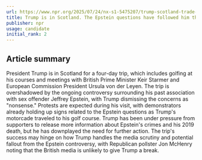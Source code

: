 ```yaml
---
url: https://www.npr.org/2025/07/24/nx-s1-5475207/trump-scotland-trade-epstein
title: Trump is in Scotland. The Epstein questions have followed him there
publisher: npr
usage: candidate
initial_rank: 2
---
```

## Article summary
President Trump is in Scotland for a four-day trip, which includes golfing at his courses and meetings with British Prime Minister Keir Starmer and European Commission President Ursula von der Leyen. The trip is overshadowed by the ongoing controversy surrounding his past association with sex offender Jeffrey Epstein, with Trump dismissing the concerns as "nonsense." Protests are expected during his visit, with demonstrators already holding up signs related to the Epstein questions as Trump's motorcade traveled to his golf course. Trump has been under pressure from supporters to release more information about Epstein's crimes and his 2019 death, but he has downplayed the need for further action. The trip's success may hinge on how Trump handles the media scrutiny and potential fallout from the Epstein controversy, with Republican pollster Jon McHenry noting that the British media is unlikely to give Trump a break.
